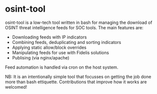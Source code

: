 # osint-tool

osint-tool is a low-tech tool written in bash for managing the download of OSINT threat intelligence feeds for SOC tools. The main features are:

- Downloading feeds with IP indicators
- Combining feeds, deduplicating and sorting indicators
- Applying static allow/block overrides
- Manipulating feeds for use with Fidelis solutions
- Publising (via nginx/apache)

Feed automation is handled via cron on the host system.

NB: It is an intentionally simple tool that focusses on getting the job done more than bash ettiquette. Contributions that improve how it works are welcomed!
